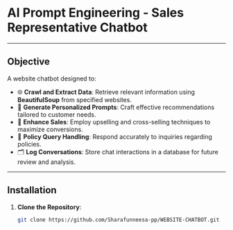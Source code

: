 # **AI Prompt Engineering - Sales Representative Chatbot**

---

## **Objective**

A website chatbot designed to:  
- 🌐 **Crawl and Extract Data**: Retrieve relevant information using **BeautifulSoup** from specified websites.  
- 🤖 **Generate Personalized Prompts**: Craft effective recommendations tailored to customer needs.  
- 💼 **Enhance Sales**: Employ upselling and cross-selling techniques to maximize conversions.  
- 📜 **Policy Query Handling**: Respond accurately to inquiries regarding policies.  
- 🗂 **Log Conversations**: Store chat interactions in a database for future review and analysis.  

---

## **Installation**

1. **Clone the Repository**:  
   ```bash
   git clone https://github.com/Sharafunneesa-pp/WEBSITE-CHATBOT.git
